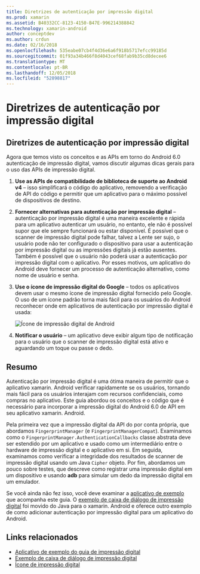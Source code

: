 ```yaml
---
title: Diretrizes de autenticação por impressão digital
ms.prod: xamarin
ms.assetid: B40332CC-8123-4150-B47E-996214388842
ms.technology: xamarin-android
author: conceptdev
ms.author: crdun
ms.date: 02/16/2018
ms.openlocfilehash: 535eabe07cb4f4d36e6a6f918b5717efcc99185d
ms.sourcegitcommit: 01f93a34b466f8d4043cef68fab9b35cd8decee6
ms.translationtype: MT
ms.contentlocale: pt-BR
ms.lasthandoff: 12/05/2018
ms.locfileid: "52898817"
---
```

# <a name="fingerprint-authentication-guidance"></a>Diretrizes de autenticação por impressão digital

## <a name="fingerprint-authentication-guidance"></a>Diretrizes de autenticação por impressão digital

Agora que temos visto os conceitos e as APIs em torno do Android 6.0 autenticação de impressão digital, vamos discutir algumas dicas gerais para o uso das APIs de impressão digital.

1. **Use as APIs de compatibilidade de biblioteca de suporte ao Android v4** &ndash; isso simplificará o código do aplicativo, removendo a verificação de API do código e permitir que um aplicativo para o máximo possível de dispositivos de destino.
2. **Fornecer alternativas para autenticação por impressão digital** &ndash; autenticação por impressão digital é uma maneira excelente e rápida para um aplicativo autenticar um usuário, no entanto, ele não é possível supor que ele sempre funcionará ou estar disponível. É possível que o scanner de impressão digital pode falhar, talvez a Lente ser sujo, o usuário pode não ter configurado o dispositivo para usar a autenticação por impressão digital ou as impressões digitais já estão ausentes. Também é possível que o usuário não poderá usar a autenticação por impressão digital com o aplicativo. Por esses motivos, um aplicativo do Android deve fornecer um processo de autenticação alternativo, como nome de usuário e senha.
3. **Use o ícone de impressão digital do Google** &ndash; todos os aplicativos devem usar o mesmo ícone de impressão digital fornecido pelo Google. O uso de um ícone padrão torna mais fácil para os usuários do Android reconhecer onde em aplicativos de autenticação por impressão digital é usada: 
    
    ![Ícone de impressão digital de Android](summary-images/ic-fp-40px.png)
    
4. **Notificar o usuário** &ndash; um aplicativo deve exibir algum tipo de notificação para o usuário que o scanner de impressão digital está ativo e aguardando um toque ou passe o dedo. 

## <a name="summary"></a>Resumo

Autenticação por impressão digital é uma ótima maneira de permitir que o aplicativo xamarin. Android verificar rapidamente se os usuários, tornando mais fácil para os usuários interajam com recursos confidenciais, como compras no aplicativo. Este guia abordou os conceitos e o código que é necessário para incorporar a impressão digital do Android 6.0 de API em seu aplicativo xamarin. Android.

Pela primeira vez que a impressão digital da API do por conta própria, que abordamos `FingerprintManager` (e `FingerprintManagerCompat`). Examinamos como o `FingerprintManager.AuthenticationCallbacks` classe abstrata deve ser estendido por um aplicativo e usado como um intermediário entre o hardware de impressão digital e o aplicativo em si. Em seguida, examinamos como verificar a integridade dos resultados de scanner de impressão digital usando um Java `Cipher` objeto. Por fim, abordamos um pouco sobre testes, que descreve como registrar uma impressão digital em um dispositivo e usando **adb** para simular um dedo da impressão digital em um emulador. 

Se você ainda não fez isso, você deve examinar a [aplicativo de exemplo](https://github.com/xamarin/monodroid-samples/tree/master/FingerprintGuide) que acompanha este guia. O [exemplo de caixa de diálogo de impressão digital](https://developer.xamarin.com/samples/monodroid/android-m/FingerprintDialog/) foi movido do Java para o xamarin. Android e oferece outro exemplo de como adicionar autenticação por impressão digital para um aplicativo do Android.



## <a name="related-links"></a>Links relacionados

- [Aplicativo de exemplo do guia de impressão digital](https://github.com/xamarin/monodroid-samples/tree/master/FingerprintGuide)
- [Exemplo de caixa de diálogo de impressão digital](https://developer.xamarin.com/samples/monodroid/android-m/FingerprintDialog/)
- [Ícone de impressão digital](https://raw.githubusercontent.com/xamarin/monodroid-samples/master/FingerprintGuide/FingerprintSampleApp/Resources/drawable-hdpi/ic_fp_40px.png)
